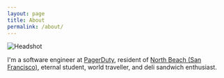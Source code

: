 ```yaml
---
layout: page
title: About
permalink: /about/
---
```


![Headshot](https://avatars2.githubusercontent.com/u/6484380?v=3&s=460)

I'm a software engineer at [PagerDuty](https://www.pagerduty.com/), resident of [North Beach (San Francisco)](https://en.wikipedia.org/wiki/North_Beach,_San_Francisco), eternal student, world traveller, and deli sandwich enthusiast.
